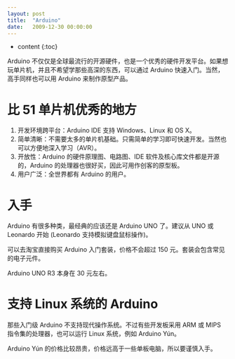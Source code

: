 ```yaml
---
layout: post
title:  "Arduino"
date:   2009-12-30 00:00:00
---
```

* content
{:toc}

Arduino 不仅仅是全球最流行的开源硬件，也是一个优秀的硬件开发平台。如果想玩单片机，并且不希望学那些高深的东西，可以通过 Arduino 快速入门。当然，高手同样也可以用 Arduino 来制作原型产品。

# 比 51 单片机优秀的地方

1. 开发环境跨平台：Arduino IDE 支持 Windows、Linux 和 OS X。
2. 简单清晰：不需要太多的单片机基础。只需简单的学习即可快速开发。当然也可以方便地深入学习（AVR）。
3. 开放性：Arduino 的硬件原理图、电路图、IDE 软件及核心库文件都是开源的，Arduino 的处理器也很好买，因此可用作创客的原型板。
4. 用户广泛：全世界都有 Arduino 的用户。

# 入手

Arduino 有很多种类，最经典的应该还是 Arduino UNO 了。建议从 UNO 或 Leonardo 开始 (Leonardo 支持模拟键盘鼠标操作)。

可以去淘宝直接购买 Arduino 入门套装，价格不会超过 150 元。套装会包含常见的电子元件。

Arduino UNO R3 本身在 30 元左右。

# 支持 Linux 系统的 Arduino

那些入门级 Arduino 不支持现代操作系统。不过有些开发板采用 ARM 或 MIPS 指令集的处理器，也可以运行 Linux 系统，例如 Arduino Yún。

Arduino Yún 的价格比较昂贵，价格远高于一些单板电脑，所以要谨慎入手。
